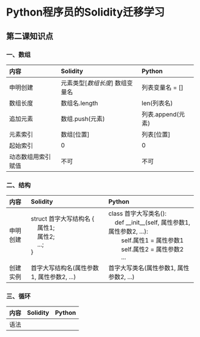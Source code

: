 # Python程序员的Solidity迁移学习

## 第二课知识点

### 一、数组

| 内容 | Solidity | Python |
| :-- | :-- | :-- |
| 申明创建 | 元素类型[*数组长度*] 数组变量名|列表变量名 = [] |
| 数组长度 | 数组名.length |len(列表名) |
| 追加元素 | 数组.push(元素) |列表.append(元素) |
| 元素索引 | 数组[位置] |列表[位置] |
| 起始索引 | 0 | 0 |
| 动态数组用索引赋值 | 不可 |不可 |


### 二、结构

| 内容 | Solidity | Python |
| :-- | :-- | :-- |
| 申明创建 | struct 首字大写结构名 {<br>&nbsp;&nbsp;&nbsp;&nbsp;属性1;<br>&nbsp;&nbsp;&nbsp;&nbsp;属性2;<br>&nbsp;&nbsp;&nbsp;&nbsp;...;<br>}|class 首字大写类名():<br>&nbsp;&nbsp;&nbsp;&nbsp;def \_\_init\_\_(self, 属性参数1, 属性参数2, ...):<br>&nbsp;&nbsp;&nbsp;&nbsp;&nbsp;&nbsp;&nbsp;&nbsp;self.属性1 = 属性参数1<br>&nbsp;&nbsp;&nbsp;&nbsp;&nbsp;&nbsp;&nbsp;&nbsp;self.属性2 = 属性参数2<br>&nbsp;&nbsp;&nbsp;&nbsp;&nbsp;&nbsp;&nbsp;&nbsp;...|
| 创建实例 | 首字大写结构名(属性参数1, 属性参数2, ...) | 首字大写类名(属性参数1, 属性参数2, ...) |


### 三、循环


| 内容 | Solidity | Python |
| :-- | :-- | :-- |
| 语法 |  | |
